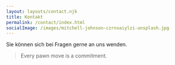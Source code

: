 ```yaml
---
layout: layouts/contact.njk
title: Kontakt
permalink: /contact/index.html
socialImage: /images/mitchell-johnson-czrnxaiylzi-unsplash.jpg
---
```

Sie können sich bei Fragen gerne an uns wenden.

> Every pawn move is a commitment.
